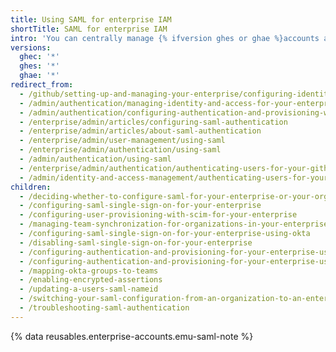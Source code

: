 ```yaml
---
title: Using SAML for enterprise IAM
shortTitle: SAML for enterprise IAM
intro: 'You can centrally manage {% ifversion ghes or ghae %}accounts and {% endif %}access to {% ifversion ghes %}{% data variables.location.product_location %}{% elsif ghae %}your enterprise{% elsif ghec %}your enterprise''s resources{% endif %} with SAML single sign-on (SSO){% ifversion ghec or ghae %} and System for Cross-domain Identity Management (SCIM){% endif %}.'
versions:
  ghec: '*'
  ghes: '*'
  ghae: '*'
redirect_from:
  - /github/setting-up-and-managing-your-enterprise/configuring-identity-and-access-management-for-your-enterprise-account
  - /admin/authentication/managing-identity-and-access-for-your-enterprise
  - /admin/authentication/configuring-authentication-and-provisioning-with-your-identity-provider
  - /enterprise/admin/articles/configuring-saml-authentication
  - /enterprise/admin/articles/about-saml-authentication
  - /enterprise/admin/user-management/using-saml
  - /enterprise/admin/authentication/using-saml
  - /admin/authentication/using-saml
  - /enterprise/admin/authentication/authenticating-users-for-your-github-enterprise-server-instance/using-saml
  - /admin/identity-and-access-management/authenticating-users-for-your-github-enterprise-server-instance/using-saml
children:
  - /deciding-whether-to-configure-saml-for-your-enterprise-or-your-organizations
  - /configuring-saml-single-sign-on-for-your-enterprise
  - /configuring-user-provisioning-with-scim-for-your-enterprise
  - /managing-team-synchronization-for-organizations-in-your-enterprise
  - /configuring-saml-single-sign-on-for-your-enterprise-using-okta
  - /disabling-saml-single-sign-on-for-your-enterprise
  - /configuring-authentication-and-provisioning-for-your-enterprise-using-azure-ad
  - /configuring-authentication-and-provisioning-for-your-enterprise-using-okta
  - /mapping-okta-groups-to-teams
  - /enabling-encrypted-assertions
  - /updating-a-users-saml-nameid
  - /switching-your-saml-configuration-from-an-organization-to-an-enterprise-account
  - /troubleshooting-saml-authentication
---
```


{% data reusables.enterprise-accounts.emu-saml-note %}
